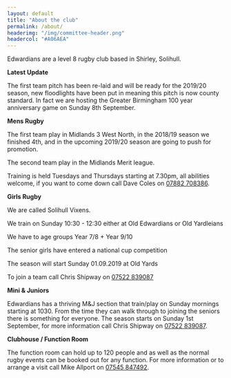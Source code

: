 ```yaml
---
layout: default
title: "About the club"
permalink: /about/
headerimg: "/img/committee-header.png"
headercol: "#A06AEA"
---
```

Edwardians are a level 8 rugby club based in Shirley, Solihull.

**Latest Update**

The first team pitch has been re-laid and will be ready for the 2019/20 season, new floodlights have been put in meaning this pitch is now county standard.  In fact we are hosting the Greater Birmingham 100 year anniversary game on Sunday 8th September.

**Mens Rugby**

The first team play in Midlands 3 West North, in the 2018/19 season we finished 4th, and in the upcoming 2019/20 season are going to push for promotion.

The second team play in the Midlands Merit league.

Training is held Tuesdays and Thursdays starting at 7.30pm, all abilities welcome, if you want to come down call Dave Coles on [07882 708386](tel:07882708386).

**Girls Rugby**

We are called Solihull Vixens.

We train on Sunday 10:30 - 12:30 either at Old Edwardians or Old Yardleians

We have to age groups Year 7/8 + Year 9/10

The senior girls have entered a national cup competition 

The season will start Sunday 01.09.2019 at Old Yards

To join a team call Chris Shipway on [07522 839087](tel:07522839087)

**Mini &amp; Juniors**

Edwardians has a thriving M&J section that train/play on Sunday mornings starting at 1030.  From the time they can walk through to joining the seniors there is something for everyone.  The season starts on Sunday 1st September, for more information call Chris Shipway on [07522 839087](tel:07522839087).

**Clubhouse / Function Room**

The function room can hold up to 120 people and as well as the normal rugby events can be booked out for any function.  For more information or to arrange a visit call Mike Allport on [07545 847492](tel:07545847492).
